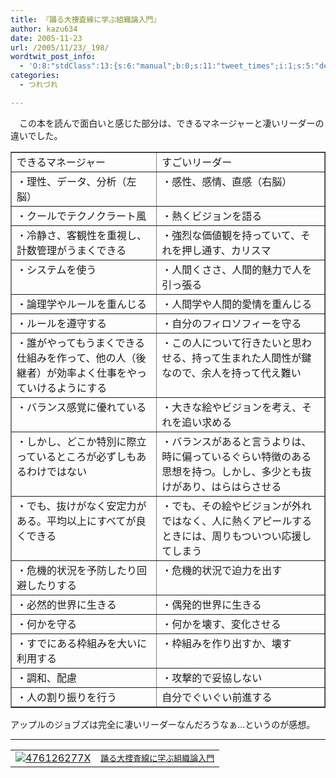 ```yaml
---
title: 『踊る大捜査線に学ぶ組織論入門』
author: kazu634
date: 2005-11-23
url: /2005/11/23/_198/
wordtwit_post_info:
  - 'O:8:"stdClass":13:{s:6:"manual";b:0;s:11:"tweet_times";i:1;s:5:"delay";i:0;s:7:"enabled";i:1;s:10:"separation";s:2:"60";s:7:"version";s:3:"3.7";s:14:"tweet_template";b:0;s:6:"status";i:2;s:6:"result";a:0:{}s:13:"tweet_counter";i:2;s:13:"tweet_log_ids";a:1:{i:0;i:2201;}s:9:"hash_tags";a:0:{}s:8:"accounts";a:1:{i:0;s:7:"kazu634";}}'
categories:
  - つれづれ

---
```

<div class="section">
<p>
    　この本を読んで面白いと感じた部分は、できるマネージャーと凄いリーダーの違いでした。
</p>
  
<p>
<center>
</center>
</p>
  
<table cellspacing="0" cellpadding="2" border="1">
<tr valign="top">
<td>
        できるマネージャー
</td>
      
<td>
        すごいリーダー
</td>
</tr>
    
<tr valign="top">
<td>
        ・理性、データ、分析（左脳）
</td>
      
<td>
        ・感性、感情、直感（右脳）
</td>
</tr>
    
<tr valign="top">
<td>
        ・クールでテクノクラート風
</td>
      
<td>
        ・熱くビジョンを語る
</td>
</tr>
    
<tr valign="top">
<td>
        ・冷静さ、客観性を重視し、計数管理がうまくできる
</td>
      
<td>
        ・強烈な価値観を持っていて、それを押し通す、カリスマ
</td>
</tr>
    
<tr valign="top">
<td>
        ・システムを使う
</td>
      
<td>
        ・人間くささ、人間的魅力で人を引っ張る
</td>
</tr>
    
<tr valign="top">
<td>
        ・論理学やルールを重んじる
</td>
      
<td>
        ・人間学や人間的愛情を重んじる
</td>
</tr>
    
<tr valign="top">
<td>
        ・ルールを遵守する
</td>
      
<td>
        ・自分のフィロソフィーを守る
</td>
</tr>
    
<tr valign="top">
<td>
        ・誰がやってもうまくできる仕組みを作って、他の人（後継者）が効率よく仕事をやっていけるようにする
</td>
      
<td>
        ・この人について行きたいと思わせる、持って生まれた人間性が鍵なので、余人を持って代え難い
</td>
</tr>
    
<tr valign="top">
<td>
        ・バランス感覚に優れている
</td>
      
<td>
        ・大きな絵やビジョンを考え、それを追い求める
</td>
</tr>
    
<tr valign="top">
<td>
        ・しかし、どこか特別に際立っているところが必ずしもあるわけではない
</td>
      
<td>
        ・バランスがあると言うよりは、時に偏っているぐらい特徴のある思想を持つ。しかし、多少とも抜けがあり、はらはらさせる
</td>
</tr>
    
<tr valign="top">
<td>
        ・でも、抜けがなく安定力がある。平均以上にすべてが良くできる
</td>
      
<td>
        ・でも、その絵やビジョンが外れではなく、人に熱くアピールするときには、周りもついつい応援してしまう
</td>
</tr>
    
<tr valign="top">
<td>
        ・危機的状況を予防したり回避したりする
</td>
      
<td>
        ・危機的状況で迫力を出す
</td>
</tr>
    
<tr valign="top">
<td>
        ・必然的世界に生きる
</td>
      
<td>
        ・偶発的世界に生きる
</td>
</tr>
    
<tr valign="top">
<td>
        ・何かを守る
</td>
      
<td>
        ・何かを壊す、変化させる
</td>
</tr>
    
<tr valign="top">
<td>
        ・すでにある枠組みを大いに利用する
</td>
      
<td>
        ・枠組みを作り出すか、壊す
</td>
</tr>
    
<tr valign="top">
<td>
        ・調和、配慮
</td>
      
<td>
        ・攻撃的で妥協しない
</td>
</tr>
    
<tr valign="top">
<td>
        ・人の割り振りを行う
</td>
      
<td>
        自分でぐいぐい前進する
</td>
</tr>
</table></p> 
  
<p>
    アップルのジョブズは完全に凄いリーダーなんだろうなぁ…というのが感想。
</p>
  
<hr />
  
<p>
<table cellpadding="5" border="0">
<tr>
<td valign="top">
<a href="https://www.amazon.co.jp/exec/obidos/ASIN/476126277X/goodpic-22/ref=nosim/" onclick="__gaTracker('send', 'event', 'outbound-article', 'https://www.amazon.co.jp/exec/obidos/ASIN/476126277X/goodpic-22/ref=nosim/', '');" target="_blank"><img alt="476126277X" src="http://images.amazon.com/images/P/476126277X.01._SCMZZZZZZZ_.jpg" border="0" /></a>
</td>
        
<td valign="top">
<font size="-1"><a href="https://www.amazon.co.jp/exec/obidos/ASIN/476126277X/goodpic-22/ref=nosim/" onclick="__gaTracker('send', 'event', 'outbound-article', 'https://www.amazon.co.jp/exec/obidos/ASIN/476126277X/goodpic-22/ref=nosim/', '踊る大捜査線に学ぶ組織論入門');" target="_blank">踊る大捜査線に学ぶ組織論入門</a></font>
</td>
</tr>
</table></div>
